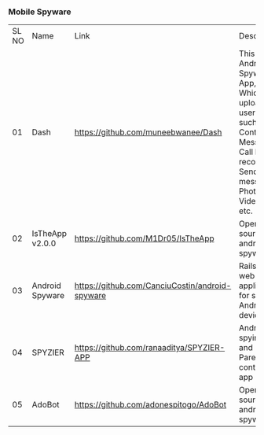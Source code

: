 <h3>Mobile Spyware</h3>
<table>
	<tr>
		<td>SL NO</td>
		<td>Name</td>
		<td>Link</td>
		<td>Description</td>
	</tr>
	<tr>
		<td>01</td>
		<td>Dash</td>
		<td><a href="https://github.com/muneebwanee/Dash">https://github.com/muneebwanee/Dash</a></td>
		<td>This is an Android Spyware App, Which uploads user data such as Contacts, Messages, Call log &amp; recordings, Send messages, Photos, Videos, etc.</td>
	</tr>
	<tr>
		<td>02</td>
		<td>IsTheApp v2.0.0</td>
		<td><a href="https://github.com/M1Dr05/IsTheApp">https://github.com/M1Dr05/IsTheApp</a></td>
		<td>Open-source android spyware</td>
	</tr>
	<tr>
		<td>03</td>
		<td>Android Spyware</td>
		<td><a href="https://github.com/CanciuCostin/android-spyware">https://github.com/CanciuCostin/android-spyware</a></td>
		<td>Rails c&amp;c web application for spying Android devices</td>
	</tr>
	<tr>
		<td>04</td>
		<td>SPYZIER</td>
		<td><a href="https://github.com/ranaaditya/SPYZIER-APP">https://github.com/ranaaditya/SPYZIER-APP</a></td>
		<td>Android spying app and Parental controller app</td>
	</tr>
	<tr>
		<td>05</td>
		<td>AdoBot</td>
		<td><a href="https://github.com/adonespitogo/AdoBot">https://github.com/adonespitogo/AdoBot</a></td>
		<td>Open-source android spyware</td>
	</tr>
</table>
